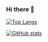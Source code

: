 ### Hi there 👋

[![Top Langs](https://github-readme-stats.vercel.app/api/top-langs/?username=ahmedkandel&hide=html,css&layout=compact)](https://github.com/ahmedkandel)

[![GitHub stats](https://github-readme-stats.vercel.app/api?username=ahmedkandel&count_private=true&include_all_commits=true&show_icons=true)](https://github.com/ahmedkandel)
